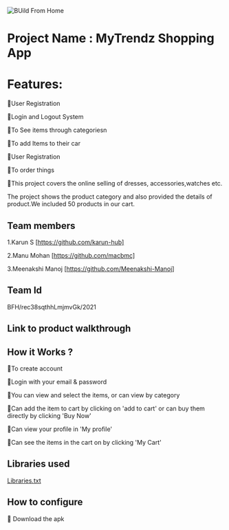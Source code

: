
![BUild From Home](https://user-images.githubusercontent.com/65458573/119609186-cd6c9200-be14-11eb-97b7-b3a6368c14cf.png)

# Project Name : MyTrendz Shopping App
# Features:

🔸User Registration

🔸Login and Logout System

🔸To See items through categoriesn

🔸To add Items to their car

🔸User Registration

🔸To order things

🔸This project covers the online selling of dresses, accessories,watches etc.

The project shows the product category and also provided the details of product.We included  50 products in our cart.
## Team members
1.Karun S [https://github.com/karun-hub]

2.Manu Mohan [https://github.com/macbmc]

3.Meenakshi Manoj [https://github.com/Meenakshi-Manoj]

## Team Id
BFH/rec38sqthhLmjmvGk/2021
## Link to product walkthrough



## How it Works ?
🔸To create account 

🔸Login with your email & password

🔸You can view and select the items, or can view by category

🔸Can  add the item to cart by clicking on 'add to cart' or can buy them directly by clicking 'Buy Now'

🔸Can view your profile in 'My profile'

🔸Can see the items in the cart on by clicking 'My Cart'



## Libraries used
  [Libraries.txt](https://github.com/karun-hub/MyTrendz/files/6544219/Libraries.txt)

## How to configure
🔸 Download the apk

